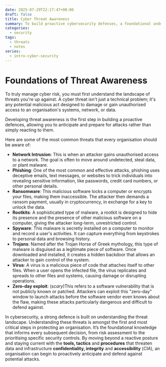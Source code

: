 ```yaml
---
date: 2025-07-29T22:17:47+08:00
draft: false
title: Cyber Threat Awareness
summary: To build proactive cybersecurity defenses, a foundational understanding of the threat landscape is required. By comprehending common cyber threats like phishing, ransomware, and viruses, an organization can inform risk assessments and prioritise security controls.
categories:
  - security
tags:
  - threats
  - notes
series:
  - intro-cyber-security
---
```

# Foundations of Threat Awareness

To truly manage cyber risk, you must first understand the landscape of threats you're up against.  A cyber threat isn't just a technical problem; it's any potential malicious act designed to damage or gain unauthorised access to an organisation's systems, network, or data.   

Developing threat awareness is the first step in building a proactive defences, allowing you to anticipate and prepare for attacks rather than simply reacting to them.

Here are some of the most common threats that every organisation should be aware of:

- **Network Intrusion**: This is when an attacker gains unauthorised access to a network. The goal is often to move around undetected, steal data, or plant malware.
- **Phishing**: One of the most common and effective attacks, phishing uses deceptive emails, text messages, or websites to trick individuals into revealing sensitive information, like passwords, credit card numbers, or other personal details.
- **Ransomware**: This malicious software locks a computer or encrypts your files, making them inaccessible.  The attacker then demands a ransom payment, usually in cryptocurrency, in exchange for a key to unlock the data.
- **Rootkits**: A sophisticated type of malware, a rootkit is designed to hide its presence and the presence of other malicious software on a computer, giving the attacker long-term, unrestricted control.
-  **Spyware**: This malware is secretly installed on a computer to monitor and record a user's activities.  It can capture everything from keystrokes to personal data and browsing history.
- **Trojans**: Named after the Trojan Horse of Greek mythology, this type of malware is disguised as a legitimate piece of software.  Once downloaded and installed, it creates a hidden backdoor that allows an attacker to gain control of the system.
- **Virus**: A virus is a malicious piece of code that attaches itself to other files.  When a user opens the infected file, the virus replicates and spreads to other files and systems, causing damage or disrupting operations.
- **Zero-day exploit**: (*scary*)This refers to a software vulnerability that is not publicly known or patched.  Attackers can exploit this "zero-day" window to launch attacks before the software vendor even knows about the flaw, making these attacks particularly dangerous and difficult to defend against.

In cybersecurity, a strong defence is built on understanding the threat landscape.  Understanding these threats is amongst the first and most critical steps in protecting an organisation.  It’s the foundational knowledge that informs every subsequent decision, from risk assessment to the prioritising specific security controls.  By moving beyond a reactive posture and staying current with the **tools, tactics** and **procedures** that threaten data and infrastructure **confidentiality, integrity** and **accessibility** (*CIA*), an organisation can begin to proactively anticipate and defend against potential attacks.